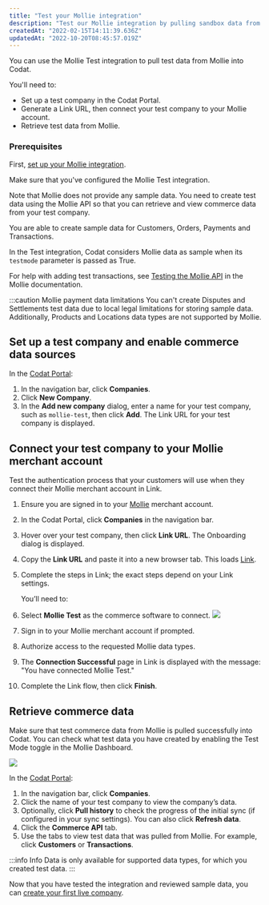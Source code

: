 ```yaml
---
title: "Test your Mollie integration"
description: "Test our Mollie integration by pulling sandbox data from a test Company"
createdAt: "2022-02-15T14:11:39.636Z"
updatedAt: "2022-10-20T08:45:57.019Z"
---
```


You can use the Mollie Test integration to pull test data from Mollie into Codat.

You'll need to:

- Set up a test company in the Codat Portal.
- Generate a Link URL, then connect your test company to your Mollie account.
- Retrieve test data from Mollie.

### Prerequisites

First, [set up your Mollie integration](/commerce-mollie-setup).

Make sure that you've configured the Mollie Test integration.

Note that Mollie does not provide any sample data. You need to create test data using the Mollie API so that you can retrieve and view commerce data from your test company.

You are able to create sample data for Customers, Orders, Payments and Transactions.

In the Test integration, Codat considers Mollie data as sample when its `testmode` parameter is passed as True.

For help with adding test transactions, see <a className="external" href="https://docs.mollie.com/overview/testing" target="_blank">Testing the Mollie API</a> in the Mollie documentation.

:::caution Mollie payment data limitations
You can't create Disputes and Settlements test data due to local legal limitations for storing sample data. Additionally, Products and Locations data types are not supported by Mollie.

## Set up a test company and enable commerce data sources

In the <a href="https://app.codat.io" target="_blank">Codat Portal</a>:

1. In the navigation bar, click **Companies**.
2. Click **New Company**.
3. In the **Add new company** dialog, enter a name for your test company, such as `mollie-test`, then click **Add**. The Link URL for your test company is displayed.

## Connect your test company to your Mollie merchant account

Test the authentication process that your customers will use when they connect their Mollie merchant account in Link.

1. Ensure you are signed in to your <a className="external" href="https://www.mollie.com/en" target="_blank">Mollie</a> merchant account.
2. In the Codat Portal, click **Companies** in the navigation bar.
3. Hover over your test company, then click **Link URL**. The Onboarding dialog is displayed.
4. Copy the **Link URL** and paste it into a new browser tab. This loads [Link](/auth-flow/overview).
5. Complete the steps in Link; the exact steps depend on your Link settings.

   You’ll need to:

6. Select **Mollie Test** as the commerce software to connect.
   <img src="/img/old/19b0bff-36001_Mollie_-_selection.PNG" />
7. Sign in to your Mollie merchant account if prompted.
8. Authorize access to the requested Mollie data types.
9. The **Connection Successful** page in Link is displayed with the message: "You have connected Mollie Test."
10. Complete the Link flow, then click **Finish**.

## Retrieve commerce data

Make sure that test commerce data from Mollie is pulled successfully into Codat. You can check what test data you have created by enabling the Test Mode toggle in the Mollie Dashboard.

<img src="/img/old/762109c-36001_Mollie_-_test_toggle.PNG" />

In the <a href="https://app.codat.io" target="_blank">Codat Portal</a>:

1. In the navigation bar, click **Companies**.
2. Click the name of your test company to view the company’s data.
3. Optionally, click **Pull history** to check the progress of the initial sync (if configured in your sync settings). You can also click **Refresh data**.
4. Click the **Commerce API** tab.
5. Use the tabs to view test data that was pulled from Mollie. For example, click **Customers** or **Transactions**.

:::info Info
Data is only available for supported data types, for which you created test data.
:::

Now that you have tested the integration and reviewed sample data, you can [create your first live company](/other/portal/companies#add-a-new-company).
